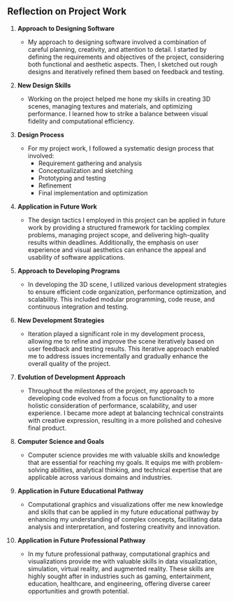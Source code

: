 ## Reflection on Project Work

1. **Approach to Designing Software**
   - My approach to designing software involved a combination of careful planning, creativity, and attention to detail.
     I started by defining the requirements and objectives of the project, considering both functional and aesthetic aspects.
     Then, I sketched out rough designs and iteratively refined them based on feedback and testing.

2. **New Design Skills**
   - Working on the project helped me hone my skills in creating 3D scenes, managing textures and materials, and optimizing performance.
     I learned how to strike a balance between visual fidelity and computational efficiency.

3. **Design Process**
   - For my project work, I followed a systematic design process that involved:
     - Requirement gathering and analysis
     - Conceptualization and sketching
     - Prototyping and testing
     - Refinement
     - Final implementation and optimization

4. **Application in Future Work**
   - The design tactics I employed in this project can be applied in future work by providing a structured framework for
     tackling complex problems, managing project scope, and delivering high-quality results within deadlines. Additionally,
     the emphasis on user experience and visual aesthetics can enhance the appeal and usability of software applications.

5. **Approach to Developing Programs**
   - In developing the 3D scene, I utilized various development strategies to ensure efficient code organization,
     performance optimization, and scalability. This included modular programming, code reuse, and continuous integration and testing.

6. **New Development Strategies**
   - Iteration played a significant role in my development process, allowing me to refine and improve the scene iteratively
     based on user feedback and testing results. This iterative approach enabled me to address issues incrementally and
     gradually enhance the overall quality of the project.

7. **Evolution of Development Approach**
   - Throughout the milestones of the project, my approach to developing code evolved from a focus on functionality to a more holistic
     consideration of performance, scalability, and user experience. I became more adept at balancing technical constraints with creative expression,
     resulting in a more polished and cohesive final product.

8. **Computer Science and Goals**
   - Computer science provides me with valuable skills and knowledge that are essential for reaching my goals. It equips me with problem-solving
     abilities, analytical thinking, and technical expertise that are applicable across various domains and industries.

9. **Application in Future Educational Pathway**
   - Computational graphics and visualizations offer me new knowledge and skills that can be applied in my future educational pathway by enhancing my
     understanding of complex concepts, facilitating data analysis and interpretation, and fostering creativity and innovation.

10. **Application in Future Professional Pathway**
    - In my future professional pathway, computational graphics and visualizations provide me with valuable skills in data visualization, simulation,
      virtual reality, and augmented reality. These skills are highly sought after in industries such as gaming, entertainment, education, healthcare, and
      engineering, offering diverse career opportunities and growth potential.
